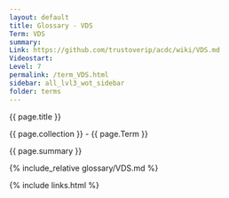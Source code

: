 ```yaml
---
layout: default
title: Glossary - VDS
Term: VDS
summary: 
Link: https://github.com/trustoverip/acdc/wiki/VDS.md
Videostart: 
Level: 7
permalink: /term_VDS.html
sidebar: all_lvl3_wot_sidebar
folder: terms
---
```


{{ page.title }}

{{ page.collection }} - {{ page.Term }}

   {{ page.summary }}

{% include_relative glossary/VDS.md %}

 {% include links.html %} 
